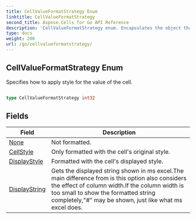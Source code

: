 ```yaml
---
title: CellValueFormatStrategy Enum 
linktitle: CellValueFormatStrategy
second_title: Aspose.Cells for Go API Reference
description: 'CellValueFormatStrategy enum. Encapsulates the object that represents cellvalueformatstrategy in Go.'
type: docs
weight: 200
url: /go/cellvalueformatstrategy/
---
```


## CellValueFormatStrategy Enum

Specifies how to apply style for the value of the cell.

```go

type CellValueFormatStrategy int32


```

## Fields

| Field | Description |
| --- | --- |
|[None](./none/) | Not formatted. | 
|[CellStyle](./cellstyle/) | Only formatted with the cell's original style. | 
|[DisplayStyle](./displaystyle/) | Formatted with the cell's displayed style. | 
|[DisplayString](./displaystring/) | Gets the displayed string shown in ms excel.The main difference from <see cref="DisplayStyle"/> is this option also considers the effect of column width.If the column width is too small to show the formatted string completely,"#" may be shown, just like what ms excel does. | 
